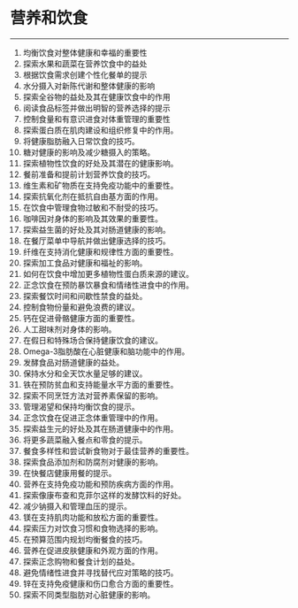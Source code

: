 
# 营养和饮食

---

1. 均衡饮食对整体健康和幸福的重要性
2. 探索水果和蔬菜在营养饮食中的益处
3. 根据饮食需求创建个性化餐单的提示
4. 水分摄入对新陈代谢和整体健康的影响
5. 探索全谷物的益处及其在健康饮食中的作用
6. 阅读食品标签并做出明智的营养选择的提示
7. 控制食量和有意识进食对体重管理的重要性
8. 探索蛋白质在肌肉建设和组织修复中的作用。
9. 将健康脂肪融入日常饮食的技巧。
10. 糖对健康的影响及减少糖摄入的策略。
11. 探索植物性饮食的好处及其潜在的健康影响。
12. 餐前准备和提前计划营养饮食的技巧。
13. 维生素和矿物质在支持免疫功能中的重要性。
14. 探索抗氧化剂在抵抗自由基方面的作用。
15. 在饮食中管理食物过敏和不耐受的技巧。
16. 咖啡因对身体的影响及其效果的重要性。
17. 探索益生菌的好处及其对肠道健康的影响。
18. 在餐厅菜单中导航并做出健康选择的技巧。
19. 纤维在支持消化健康和规律性方面的重要性。
20. 探索加工食品对健康和福祉的影响。
21. 如何在饮食中增加更多植物性蛋白质来源的建议。
22. 正念饮食在预防暴饮暴食和情绪性进食中的作用。
23. 探索餐饮时间和间歇性禁食的益处。
24. 控制食物份量和避免浪费的建议。
25. 钙在促进骨骼健康方面的重要性。
26. 人工甜味剂对身体的影响。
27. 在假日和特殊场合保持健康饮食的建议。
28. Omega-3脂肪酸在心脏健康和脑功能中的作用。
29. 发酵食品对肠道健康的益处。
30. 保持水分和全天饮水量足够的建议。
31. 铁在预防贫血和支持能量水平方面的重要性。
32. 探索不同烹饪方法对营养素保留的影响。
33. 管理渴望和保持均衡饮食的提示。
34. 正念饮食在促进正念体重管理中的作用。
35. 探索益生元的好处及其在肠道健康中的作用。
36. 将更多蔬菜融入餐点和零食的提示。
37. 餐食多样性和尝试新食物对于最佳营养的重要性。
38. 探索食品添加剂和防腐剂对健康的影响。
39. 在快餐店健康用餐的提示。
40. 营养在支持免疫功能和预防疾病方面的作用。
41. 探索像康布查和克菲尔这样的发酵饮料的好处。
42. 减少钠摄入和管理血压的提示。
43. 镁在支持肌肉功能和放松方面的重要性。
44. 探索压力对饮食习惯和食物选择的影响。
45. 在预算范围内规划均衡餐食的技巧。
46. 营养在促进皮肤健康和外观方面的作用。
47. 探索正念购物和餐食计划的益处。
48. 避免情绪性进食并寻找替代应对策略的技巧。
49. 锌在支持免疫健康和伤口愈合方面的重要性。
50. 探索不同类型脂肪对心脏健康的影响。